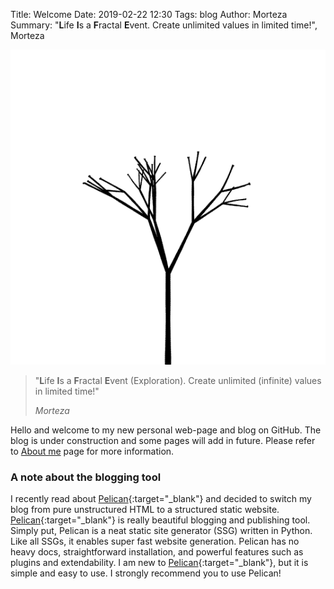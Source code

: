 Title: Welcome
Date: 2019-02-22 12:30
Tags: blog
Author: Morteza
Summary: "**L**ife **I**s a **F**ractal **E**vent. Create unlimited values in limited time!", Morteza




![fractal-life](../static/img/fractal-life.gif)


> "**L**ife **I**s a **F**ractal **E**vent (Exploration). Create unlimited (infinite) values in limited time!"
>
> _Morteza_


Hello and welcome to my new personal web-page and blog on GitHub. The blog is under construction and some pages will add in future. Please refer to [About me](../pages/about.md) page for more information. 




### A note about the blogging tool
I recently read about [Pelican](http://docs.getpelican.com){:target="_blank"} and decided to switch my blog from pure unstructured HTML to a structured static website. [Pelican](http://docs.getpelican.com){:target="_blank"} is really beautiful blogging and publishing tool. Simply put, Pelican is a neat static site generator (SSG) written in Python. Like all SSGs, it enables super fast website generation. Pelican has no heavy docs, straightforward installation, and powerful features such as plugins and extendability.
I am new to [Pelican](http://docs.getpelican.com){:target="_blank"}, but it is simple and easy to use. I strongly recommend you to use Pelican! 
 